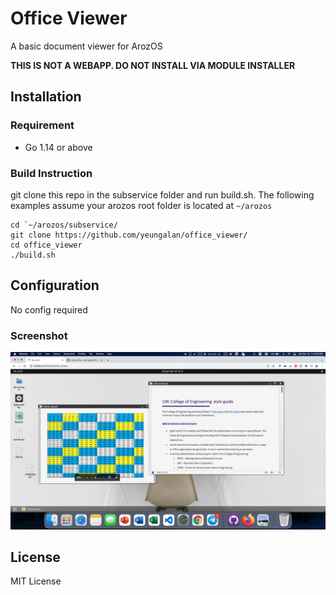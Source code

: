 # Office Viewer

A basic document viewer for ArozOS

**THIS IS NOT A WEBAPP. DO NOT INSTALL VIA MODULE INSTALLER**

## Installation

### Requirement

- Go 1.14 or above

### Build Instruction

git clone this repo in the subservice folder and run build.sh. The  following examples assume your arozos root folder is located at `~/arozos`

```
cd `~/arozos/subservice/
git clone https://github.com/yeungalan/office_viewer/
cd office_viewer
./build.sh
```

## Configuration

No config required

### Screenshot

![](img/1.png)

## License

MIT License
